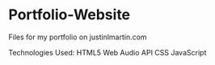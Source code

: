 # Portfolio-Website
Files for my portfolio on justinlmartin.com

Technologies Used:
HTML5
Web Audio API
CSS
JavaScript      

